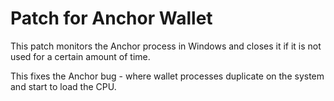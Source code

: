 # Patch for Anchor Wallet
This patch monitors the Anchor process in Windows and closes it if it is not used for a certain amount of time.

This fixes the Anchor bug - where wallet processes duplicate on the system and start to load the CPU.
